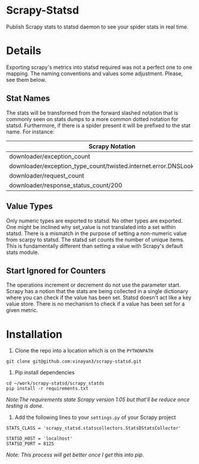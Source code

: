 # Scrapy-Statsd
Publish Scrapy stats to statsd daemon to see your spider stats in real time.

# Details
Exporting scrapy's metrics into statsd required was not a perfect one to one mapping. The naming conventions and values some adjustment. Please, see them below. 
## Stat Names
The stats will be transformed from the forward slashed notation that is commonly seen on  stats dumps to a more common dotted notation for statsd. Furthermore, if there is a spider present it will be prefixed to the stat name. For instance:

| Scrapy Notation | StatsD Notation  |
|---|---|
|downloader/exception_count |downloader.exception_count   |
|downloader/exception_type_count/twisted.internet.error.DNSLookupError|downloader.exception_type_count.twisted.internet.error.DNSLookupError   |
|downloader/request_count|downloader.request_count   |
|downloader/response_status_count/200   |downloader.response_status_count.200   |

## Value Types
Only numeric types are exported to statsd. No other types are exported. One might be inclined why set_value is not translated into a set within statsd. There is a mismatch in the purpose of setting a non-numeric value from scarpy to statsd. The statsd set counts the number of unique items. This is fundamentally different than setting a value with Scrapy's default stats module.

## Start Ignored for Counters
The operations increment or decrement do not use the parameter start. Scrapy has a notion that the stats are being collected in a single dictionary where you can check if the value has been set. Statsd doesn't act like a key value store. There is no mechanism to check if a value has been set for a given metric.
 
# Installation
1. Clone the repo into a location which is on the `PYTHONPATH` 
```
git clone git@github.com:vinayan3/scrapy-statsd.git
```

1. Pip install dependencies
```
cd ~/work/scrapy-statsd/scrapy_statds
pip install -r requirements.txt
```
_Note:The requirements state Scrapy version 1.05 but that'll be reduce once testing is done._

1. Add the following lines to your `settings.py` of your Scrapy project 
```
STATS_CLASS = 'scrapy_statsd.statscollectors.StatsDStatsCollector'
 
STATSD_HOST = 'localhost'
STATSD_PORT = 8125
```

_Note: This process will get better once I get this into pip._